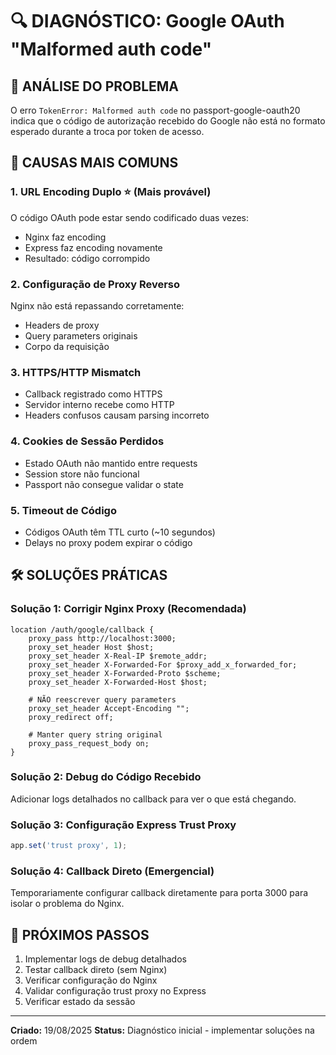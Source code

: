 # 🔍 DIAGNÓSTICO: Google OAuth "Malformed auth code"

## 🚨 ANÁLISE DO PROBLEMA

O erro `TokenError: Malformed auth code` no passport-google-oauth20 indica que o código de autorização recebido do Google não está no formato esperado durante a troca por token de acesso.

## 🔎 CAUSAS MAIS COMUNS

### 1. **URL Encoding Duplo** ⭐ (Mais provável)
O código OAuth pode estar sendo codificado duas vezes:
- Nginx faz encoding
- Express faz encoding novamente
- Resultado: código corrompido

### 2. **Configuração de Proxy Reverso**
Nginx não está repassando corretamente:
- Headers de proxy
- Query parameters originais
- Corpo da requisição

### 3. **HTTPS/HTTP Mismatch**
- Callback registrado como HTTPS
- Servidor interno recebe como HTTP
- Headers confusos causam parsing incorreto

### 4. **Cookies de Sessão Perdidos**
- Estado OAuth não mantido entre requests
- Session store não funcional
- Passport não consegue validar o state

### 5. **Timeout de Código**
- Códigos OAuth têm TTL curto (~10 segundos)
- Delays no proxy podem expirar o código

## 🛠️ SOLUÇÕES PRÁTICAS

### Solução 1: Corrigir Nginx Proxy (Recomendada)
```nginx
location /auth/google/callback {
    proxy_pass http://localhost:3000;
    proxy_set_header Host $host;
    proxy_set_header X-Real-IP $remote_addr;
    proxy_set_header X-Forwarded-For $proxy_add_x_forwarded_for;
    proxy_set_header X-Forwarded-Proto $scheme;
    proxy_set_header X-Forwarded-Host $host;
    
    # NÃO reescrever query parameters
    proxy_set_header Accept-Encoding "";
    proxy_redirect off;
    
    # Manter query string original
    proxy_pass_request_body on;
}
```

### Solução 2: Debug do Código Recebido
Adicionar logs detalhados no callback para ver o que está chegando.

### Solução 3: Configuração Express Trust Proxy
```javascript
app.set('trust proxy', 1);
```

### Solução 4: Callback Direto (Emergencial)
Temporariamente configurar callback diretamente para porta 3000 para isolar o problema do Nginx.

## 📝 PRÓXIMOS PASSOS

1. Implementar logs de debug detalhados
2. Testar callback direto (sem Nginx)
3. Verificar configuração do Nginx
4. Validar configuração trust proxy no Express
5. Verificar estado da sessão

---
**Criado:** 19/08/2025
**Status:** Diagnóstico inicial - implementar soluções na ordem